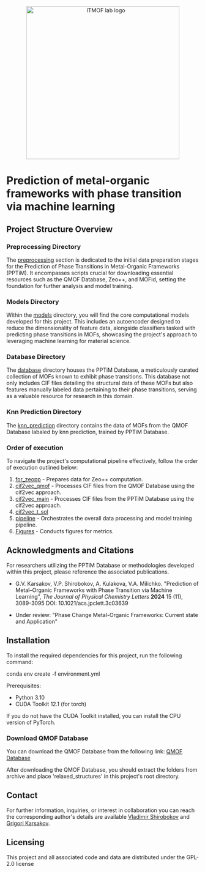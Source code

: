<div align="center">
    <img src="ITMOF lab.png" alt="ITMOF lab logo" width="400" height="auto"/>
</div>

# Prediction of metal-organic frameworks with phase transition via machine learning

## Project Structure Overview

### Preprocessing Directory
The [preprocessing](/preprocessing/) section is dedicated to the initial data preparation stages for the Prediction of Phase Transitions in Metal-Organic Frameworks (PPTiM). It encompasses scripts crucial for downloading essential resources such as the QMOF Database, Zeo++, and MOFid, setting the foundation for further analysis and model training.

### Models Directory
Within the [models](/models/) directory, you will find the core computational models developed for this project. This includes an autoencoder designed to reduce the dimensionality of feature data, alongside classifiers tasked with predicting phase transitions in MOFs, showcasing the project's approach to leveraging machine learning for material science.

### Database Directory
The [database](/database/) directory houses the PPTiM Database, a meticulously curated collection of MOFs known to exhibit phase transitions. This database not only includes CIF files detailing the structural data of these MOFs but also features manually labeled data pertaining to their phase transitions, serving as a valuable resource for research in this domain.

### Knn Prediction Directory
The [knn_prediction](/knn_prediction/) directory contains the data of MOFs from the QMOF Database labaled by knn prediction, trained by PPTiM Database.

### Order of execution
To navigate the project's computational pipeline effectively, follow the order of execution outlined below:
1. [for_zeopp](for_zeopp.py) - Prepares data for Zeo++ computation.
2. [cif2vec_qmof](/preprocessing/cif2vec_qmof.ipynb) - Processes CIF files from the QMOF Database using the cif2vec approach.
3. [cif2vec_main](cif2vec_main.ipynb) - Processes CIF files from the PPTiM Database using the cif2vec approach.
4. [cif2vec_t_sol](cif2vec_t_sol.ipynb)
5. [pipeline](pipeline.ipynb) - Orchestrates the overall data processing and model training pipeline.
6. [Figures](Figure_metrics.ipynb) - Conducts figures for metrics.

## Acknowledgments and Citations

For researchers utilizing the PPTiM Database or methodologies developed within this project, please reference the associated publications.

- G.V. Karsakov, V.P. Shirobokov, A. Kulakova, V.A. Milichko. "Prediction of Metal–Organic Frameworks with Phase Transition via Machine Learning",
_The Journal of Physical Chemistry Letters_ **2024** 15 (11), 3089-3095
DOI: 10.1021/acs.jpclett.3c03639

- Under review: "Phase Change Metal-Organic Frameworks: Current state and Application"

## Installation

To install the required dependencies for this project, run the following command:

conda env create -f environment.yml

Prerequisites:
- Python 3.10
- CUDA Toolkit 12.1 (for torch)

If you do not have the CUDA Toolkit installed, you can install the CPU version of PyTorch.

### Download QMOF Database

You can download the QMOF Database from the following link: [QMOF Database](https://figshare.com/articles/dataset/QMOF_Database/13147324)

After downloading the QMOF Database, you should extract the folders from archive and place 'relaxed_structures' in this project's root directory.


## Contact

For further information, inquiries, or interest in collaboration you can reach the corresponding author's details are available [Vladimir Shirobokov](https://physics.itmo.ru/en/personality/vladimir_shirobokov) and [Grigori Karsakov](https://physics.itmo.ru/ru/personality/grigoriy_karsakov).

## Licensing

This project and all associated code and data are distributed under the GPL-2.0 license


